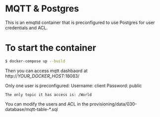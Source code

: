 # MQTT & Postgres

This is an emqttd container that is preconfigured to use Postgres for user credentials and ACL.

# To start the container

```bash
$ docker-compose up --build
```

Then you can access mqtt dashbaord at http://_YOUR_DOCKER_HOST_:18083/

Only one user is preconfigured:
	Username: client
	Password: public

	The only topic it has access is: /World

You can modify the users and ACL in the provisioning/data/030-database/mqtt-table-*.sql